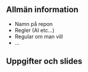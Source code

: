## Allmän information

* Namn på repon
* Regler (AI etc...)
* Regular om man vill
* ...

## Uppgifter och slides
